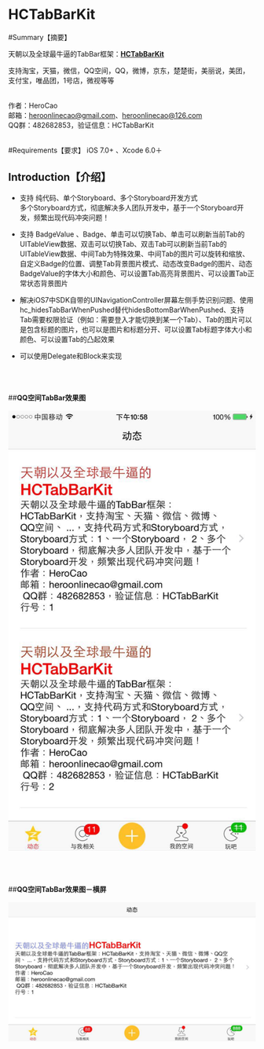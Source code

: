 # HCTabBarKit

#Summary【摘要】

天朝以及全球最牛逼的TabBar框架：<b><a href='https://github.com/HeroOnline/HCTabBarKit'>HCTabBarKit<a/></b>


支持淘宝，天猫，微信，QQ空间，QQ，微博，京东，楚楚街，美丽说，美团，支付宝，唯品团，1号店，微视等等 <br/><br/>

作者：HeroCao <br/>
邮箱：heroonlinecao@gmail.com、heroonlinecao@126.com  <br/>
QQ群：482682853，验证信息：HCTabBarKit <br/><br/>

#Requirements【要求】
iOS 7.0+ 、Xcode 6.0＋


## <a id="Introduction"></a> Introduction【介绍】
- 支持 纯代码、单个Storyboard、多个Storyboard开发方式<br/>
多个Storyboard方式，彻底解决多人团队开发中，基于一个Storyboard开发，频繁出现代码冲突问题！

- 支持 BadgeValue 、Badge、单击可以切换Tab、单击可以刷新当前Tab的UITableView数据、双击可以切换Tab、双击Tab可以刷新当前Tab的UITableView数据、中间Tab为特殊效果、中间Tab的图片可以旋转和缩放、自定义Badge的位置、调整Tab背景图片模式、动态改变Badge的图片、动态BadgeValue的字体大小和颜色、可以设置Tab高亮背景图片、可以设置Tab正常状态背景图片

- 解决iOS7中SDK自带的UINavigationController屏幕左侧手势识别问题、使用hc_hidesTabBarWhenPushed替代hidesBottomBarWhenPushed、支持Tab需要权限验证（例如：需要登入才能切换到某一个Tab）、Tab的图片可以是包含标题的图片，也可以是图片和标题分开、可以设置Tab标题字体大小和颜色、可以设置Tab的凸起效果

- 可以使用Delegate和Block来实现

<br/><br/><br/>
##<b>QQ空间TabBar效果图</b> <br/><br/>
<img src='https://github.com/HeroOnline/HCTabBarKit/blob/master/Resources/QQZone.jpg'/>

<br/><br/><br/>
##<b>QQ空间TabBar效果图－横屏</b> <br/><br/>
<img src='https://github.com/HeroOnline/HCTabBarKit/blob/master/Resources/QQZone2.jpg'/>

<br/><br/><br/>

